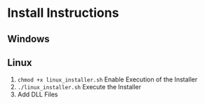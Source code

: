 # Install Instructions

## Windows


## Linux
1. ```chmod +x linux_installer.sh``` Enable Execution of the Installer
2. ```./linux_installer.sh``` Execute the Installer
3. Add DLL Files
